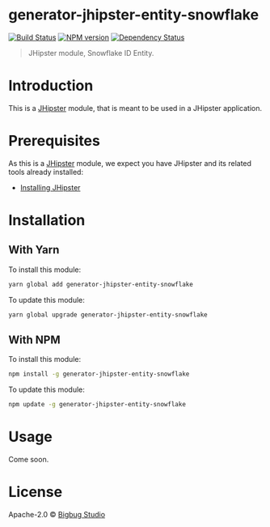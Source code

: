 # generator-jhipster-entity-snowflake
[![Build Status][circle-ci-image]][circle-ci-url]
[![NPM version][npm-image]][npm-url]
[![Dependency Status][daviddm-image]][daviddm-url]
> JHipster module, Snowflake ID Entity.

# Introduction

This is a [JHipster](http://jhipster.github.io/) module, that is meant to be used in a JHipster application.

# Prerequisites

As this is a [JHipster](http://jhipster.github.io/) module, we expect you have JHipster and its related tools already installed:

- [Installing JHipster](https://jhipster.github.io/installation.html)

# Installation

## With Yarn

To install this module:

```bash
yarn global add generator-jhipster-entity-snowflake
```

To update this module:

```bash
yarn global upgrade generator-jhipster-entity-snowflake
```

## With NPM

To install this module:

```bash
npm install -g generator-jhipster-entity-snowflake
```

To update this module:

```bash
npm update -g generator-jhipster-entity-snowflake
```

# Usage

Come soon.

# License

Apache-2.0 © [Bigbug Studio](https://github.com/bigbug-studio)

[npm-image]: https://badge.fury.io/js/generator-jhipster-entity-snowflake.svg
[npm-url]: https://npmjs.org/package/generator-jhipster-entity-snowflake
[circle-ci-image]: https://circleci.com/gh/bigbug-studio/generator-jhipster-entity-snowflake.svg?style=svg
[circle-ci-url]: https://circleci.com/gh/bigbug-studio/generator-jhipster-entity-snowflake
[daviddm-image]: https://david-dm.org/bigbug-studio/generator-jhipster-entity-snowflake.svg?theme=shields.io
[daviddm-url]: https://david-dm.org/bigbug-studio/generator-jhipster-entity-snowflake
